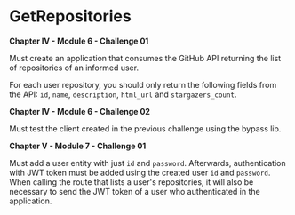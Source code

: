 # GetRepositories

**Chapter IV - Module 6 - Challenge 01**

Must create an application that consumes the GitHub API returning the list of repositories of an informed user.

For each user repository, you should only return the following fields from the API: `id`, `name`, `description`, `html_url` and `stargazers_count`.

**Chapter IV - Module 6 - Challenge 02**

Must test the client created in the previous challenge using the bypass lib.

**Chapter V - Module 7 - Challenge 01**

Must add a user entity with just `id` and `password`. Afterwards, authentication with JWT token must be added using the created user `id` and `password`. When calling the route that lists a user's repositories, it will also be necessary to send the JWT token of a user who authenticated in the application.